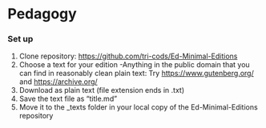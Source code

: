 # Pedagogy


### Set up
1. Clone repository: https://github.com/tri-cods/Ed-Minimal-Editions
2. Choose a text for your edition 
    -Anything in the public domain that you can find in reasonably clean plain text: Try https://www.gutenberg.org/  and            https://archive.org/ 
3. Download as plain text (file extension ends in .txt)
4. Save the text file as “title.md” 
5. Move it to the _texts folder in your local copy of the Ed-Minimal-Editions repository


